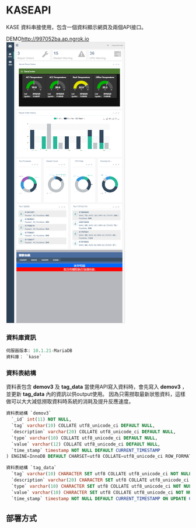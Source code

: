 # KASEAPI

KASE 資料串接使用，包含一個資料顯示網頁及兩個API接口。

DEMO<http://997052ba.ap.ngrok.io>
![Dashboard][screenshot]

### 資料庫資訊

```sql
伺服器版本: 10.1.21-MariaDB
資料庫： `kase`
```

### 資料表結構

資料表包含 **demov3** 及 **tag_data**
當使用API寫入資料時，會先寫入 **demov3** ，並更新 **tag_data** 內的資訊以供output使用。
因為只需撈取最新狀態資料，這樣做可以大大減低撈取資料時系統的消耗及提升反應速度。

```sql
資料表結構 `demov3`
  `_id` int(11) NOT NULL,
  `tag` varchar(10) COLLATE utf8_unicode_ci DEFAULT NULL,
  `description` varchar(20) COLLATE utf8_unicode_ci DEFAULT NULL,
  `type` varchar(10) COLLATE utf8_unicode_ci DEFAULT NULL,
  `value` varchar(12) COLLATE utf8_unicode_ci DEFAULT NULL,
  `time_stamp` timestamp NOT NULL DEFAULT CURRENT_TIMESTAMP
) ENGINE=InnoDB DEFAULT CHARSET=utf8 COLLATE=utf8_unicode_ci ROW_FORMAT=COMPACT;
```

```sql
資料表結構 `tag_data`
  `tag` varchar(10) CHARACTER SET utf8 COLLATE utf8_unicode_ci NOT NULL,
  `description` varchar(20) CHARACTER SET utf8 COLLATE utf8_unicode_ci NOT NULL,
  `type` varchar(10) CHARACTER SET utf8 COLLATE utf8_unicode_ci NOT NULL,
  `value` varchar(10) CHARACTER SET utf8 COLLATE utf8_unicode_ci NOT NULL,
  `time_stamp` timestamp NOT NULL DEFAULT CURRENT_TIMESTAMP ON UPDATE CURRENT_TIMESTAMP
```

## 部署方式




[screenshot]:https://raw.githubusercontent.com/mkbs1419/Esuns_IT_Dashboard/master/pic/2018-03-06_113236.png "資料檢視器"